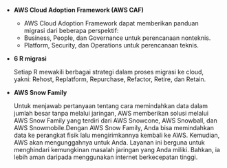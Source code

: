 - **AWS Cloud Adoption Framework (AWS CAF)**
    - AWS Cloud Adoption Framework dapat memberikan panduan migrasi dari beberapa perspektif:
    - Business, People, dan Governance untuk perencanaan nonteknis.
    - Platform, Security, dan Operations untuk perencanaan teknis.
- **6 R migrasi**
    
    Setiap R mewakili berbagai strategi dalam proses migrasi ke cloud, yakni: Rehost, Replatform, Repurchase, Refactor, Retire, dan Retain.
    
- **AWS Snow Family**
    
    Untuk menjawab pertanyaan tentang cara memindahkan data dalam jumlah besar tanpa melalui jaringan, AWS memberikan solusi melalui AWS Snow Family yang terdiri dari AWS Snowcone, AWS Snowball, dan AWS Snowmobile.Dengan AWS Snow Family, Anda bisa memindahkan data ke perangkat fisik lalu mengirimkannya kembali ke AWS. Kemudian, AWS akan mengunggahnya untuk Anda. Layanan ini berguna untuk menghindari kemungkinan masalah jaringan yang Anda miliki. Bahkan, ia lebih aman daripada menggunakan internet berkecepatan tinggi.